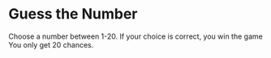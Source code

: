 # Guess the Number

Choose a number between 1-20. If your choice is correct, you win the game </br>
You only get 20 chances.
